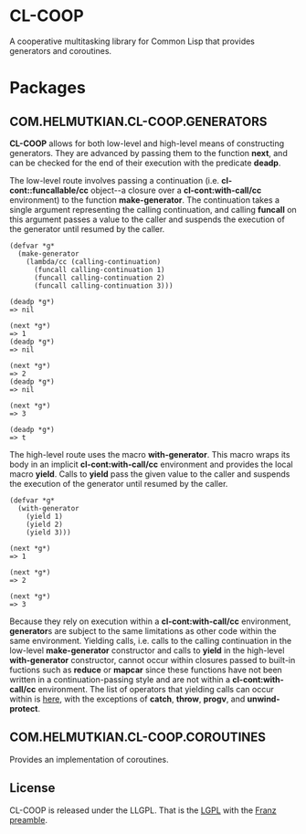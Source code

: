 # CL-COOP

A cooperative multitasking library for Common Lisp that provides generators and coroutines. 

# Packages

## COM.HELMUTKIAN.CL-COOP.GENERATORS

**CL-COOP** allows for both low-level and high-level means of constructing generators.  They are advanced by passing them to the function **next**, and can be checked for the end of their execution with the predicate **deadp**.

The low-level route involves passing a continuation (i.e. **cl-cont::funcallable/cc** object--a closure over a **cl-cont:with-call/cc** environment) to the function **make-generator**.  The continuation takes a single argument representing the calling continuation, and calling **funcall** on this argument passes a value to the caller and suspends the execution of the generator until resumed by the caller.

````common-lisp
(defvar *g*
  (make-generator 
    (lambda/cc (calling-continuation)
      (funcall calling-continuation 1)
      (funcall calling-continuation 2)
      (funcall calling-continuation 3)))

(deadp *g*)
=> nil

(next *g*)
=> 1
(deadp *g*)
=> nil

(next *g*)
=> 2
(deadp *g*)
=> nil

(next *g*)
=> 3

(deadp *g*)
=> t

`````

The high-level route uses the macro **with-generator**.  This macro wraps its body in an implicit **cl-cont:with-call/cc** environment and provides the local macro **yield**.  Calls to **yield** pass the given value to the caller and suspends the execution of the generator until resumed by the caller.


````common-lisp
(defvar *g*
  (with-generator
    (yield 1)
    (yield 2)
    (yield 3)))

(next *g*)
=> 1

(next *g*)
=> 2

(next *g*)
=> 3
`````	

Because they rely on execution within a **cl-cont:with-call/cc** environment, **generator**s are subject to the same limitations as other code within the same environment.  Yielding calls, i.e. calls to the calling continuation in the low-level **make-generator** constructor and calls to **yield** in the high-level **with-generator** constructor, cannot occur within closures passed to built-in fuctions such as **reduce** or **mapcar** since these functions have not been written in a continuation-passing style and are not within a **cl-cont:with-call/cc** environment.  The list of operators that yielding calls can occur within is [here](http://www.lispworks.com/documentation/HyperSpec/Body/03_ababa.htm), with the exceptions of **catch**, **throw**, **progv**, and **unwind-protect**.

## COM.HELMUTKIAN.CL-COOP.COROUTINES

Provides an implementation of coroutines.

## License

CL-COOP is released under the LLGPL. That is the [LGPL](http://www.gnu.org/copyleft/lgpl.html) with the [Franz preamble](http://opensource.franz.com/preamble.html).
